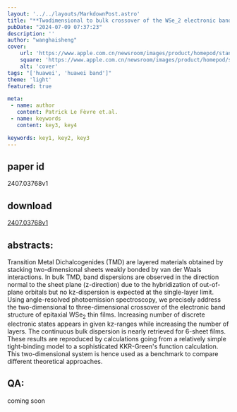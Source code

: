 ```yaml
---
layout: '../../layouts/MarkdownPost.astro'
title: "**Twodimensional to bulk crossover of the WSe_2 electronic band structure**"
pubDate: "2024-07-09 07:37:23"
description: ''
author: "wanghaisheng"
cover:
    url: 'https://www.apple.com.cn/newsroom/images/product/homepod/standard/Apple-HomePod-hero-230118_big.jpg.large_2x.jpg'
    square: 'https://www.apple.com.cn/newsroom/images/product/homepod/standard/Apple-HomePod-hero-230118_big.jpg.large_2x.jpg'
    alt: 'cover'
tags: "['huawei', 'huawei band']"
theme: 'light'
featured: true

meta:
 - name: author
   content: Patrick Le Fèvre et.al.
 - name: keywords
   content: key3, key4

keywords: key1, key2, key3
---
```


## paper id
2407.03768v1
## download
[2407.03768v1](http://arxiv.org/abs/2407.03768v1)
## abstracts:
Transition Metal Dichalcogenides (TMD) are layered materials obtained by stacking two-dimensional sheets weakly bonded by van der Waals interactions. In bulk TMD, band dispersions are observed in the direction normal to the sheet plane (z-direction) due to the hybridization of out-of-plane orbitals but no kz-dispersion is expected at the single-layer limit. Using angle-resolved photoemission spectroscopy, we precisely address the two-dimensional to three-dimensional crossover of the electronic band structure of epitaxial WSe$_2$ thin films. Increasing number of discrete electronic states appears in given kz-ranges while increasing the number of layers. The continuous bulk dispersion is nearly retrieved for 6-sheet films. These results are reproduced by calculations going from a relatively simple tight-binding model to a sophisticated KKR-Green's function calculation. This two-dimensional system is hence used as a benchmark to compare different theoretical approaches.
## QA:
coming soon
